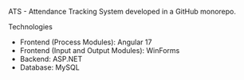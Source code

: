 ATS - Attendance Tracking System developed in a GitHub monorepo.

Technologies
- Frontend (Process Modules): Angular 17
- Frontend (Input and Output Modules): WinForms
- Backend: ASP.NET
- Database: MySQL
